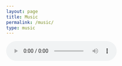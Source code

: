 ```yaml
---
layout: page
title: Music
permalink: /music/
type: music
---
```


<audio src="../music/journey_to_ianeth.wav" controls title="Title"></audio>